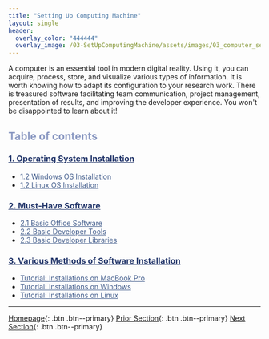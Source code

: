 ```yaml
---
title: "Setting Up Computing Machine"
layout: single
header:
  overlay_color: "444444"
  overlay_image: /03-SetUpComputingMachine/assets/images/03_computer_setup_banner.png
---
```


A computer is an essential tool in modern digital reality. Using it, you can acquire, process, store, and visualize various types of information. It is worth knowing how to adapt its configuration to your research work. There is treasured software facilitating team communication, project management, presentation of results, and improving the developer experience. You won't be disappointed to learn about it!


## <span style="color: #8997c1;">Table of contents</span>

### **<a href="01-operating-system-installation" style="color: #24376b;">1. Operating System Installation</a>**
* <a href="01A-windows-installation" style="color: #3f5a8a;">1.2 Windows OS Installation</a>
* <a href="01B-linux-installation" style="color: #3f5a8a;">1.2 Linux OS Installation</a>

### **<a href="02-must-have-software" style="color: #24376b;">2. Must-Have Software</a>**
* <a href="02A-basic-office-software" style="color: #3f5a8a;">2.1 Basic Office Software</a>
* <a href="02B-basic-developer-tools" style="color: #3f5a8a;">2.2 Basic Developer Tools</a>
* <a href="02C-basic-developer-libraries" style="color: #3f5a8a;">2.3 Basic Developer Libraries</a>

### **<a href="03-various-methods-of-software-installation" style="color: #24376b;">3. Various Methods of Software Installation</a>**
* <a href="03A-tutorial-installations-on-mac" style="color: #3f5a8a;">Tutorial: Installations on MacBook Pro</a>
* <a href="03B-tutorial-installations-on-windows" style="color: #3f5a8a;">Tutorial: Installations on Windows</a>
* <a href="03C-tutorial-installations-on-linux" style="color: #3f5a8a;">Tutorial: Installations on Linux</a>


---

[Homepage](../index.md){: .btn  .btn--primary}
[Prior Section](../02-IntroToCommandLine/00-IntroToCommandLine-LandingPage){: .btn  .btn--primary}
[Next Section](../04-DevelopmentEnvironment/00-DevelopmentEnvironment-LandingPage){: .btn  .btn--primary}
